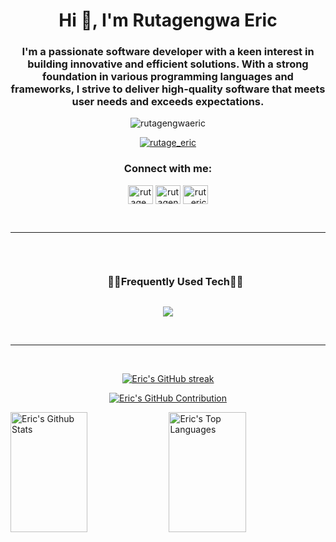 <h1 align="center">Hi 👋, I'm Rutagengwa Eric</h1>
<h3 align="center">I'm a passionate software developer with a keen interest in building innovative and efficient solutions. With a strong foundation in various programming languages and frameworks, I strive to deliver high-quality software that meets user needs and exceeds expectations.</h3>

<p align="center"> <img src="https://komarev.com/ghpvc/?username=rutagengwaeric&label=Profile%20views&color=0e75b6&style=flat" alt="rutagengwaeric" /> </p>

<p align="center"> <a href="https://twitter.com/rutage_eric" target="blank"><img src="https://img.shields.io/twitter/follow/rutage_eric?logo=twitter&style=for-the-badge" alt="rutage_eric" /></a> </p>



<h3 align="center">Connect with me:</h3>
<p align="center">
<a href="https://twitter.com/rutage_eric" target="blank"><img align="center" src="https://raw.githubusercontent.com/rahuldkjain/github-profile-readme-generator/master/src/images/icons/Social/twitter.svg" alt="rutage_eric" height="30" width="40" /></a>
<a href="https://linkedin.com/in/rutagengwa-eric-2417192a3" target="blank"><img align="center" src="https://raw.githubusercontent.com/rahuldkjain/github-profile-readme-generator/master/src/images/icons/Social/linked-in-alt.svg" alt="rutagengwa-eric-2417192a3" height="30" width="40" /></a>
<a href="https://instagram.com/rut._eric" target="blank"><img align="center" src="https://raw.githubusercontent.com/rahuldkjain/github-profile-readme-generator/master/src/images/icons/Social/instagram.svg" alt="rut._eric" height="30" width="40" /></a>
</p>

<br/>
<hr/>
<br/>


<!--h1 without bottom border-->
<div id="user-content-toc">
  <ul align="center">
    <summary><h3 style="display: inline-block">🧑‍💻Frequently Used Tech🧑‍💻</h3></summary>
  </ul>
</div>
<!--tech stack icons-->
<p align="center">
<a href="https://skillicons.dev">
<img src="https://skillicons.dev/icons?i=laravel,php,html,css,javascript,tailwind,react,vuejs,nodejs,figma,mysql,postman,sass,vscode&perline=7" />
</a>
</p>
<br/>
<hr/>
<br/>

<p align="center">
  <a href="https://github.com/rutagengwaeric">
    <img src="https://github-readme-streak-stats.herokuapp.com/?user=rutagengwaeric&theme=radical&border=7F3FBF&background=0D1117" alt="Eric's GitHub streak"/>
  </a>
</p>

<p align="center">
  <a href="https://github.com/rutagengwaeric">
    <img src="https://github-profile-summary-cards.vercel.app/api/cards/profile-details?username=rutagengwaeric&theme=radical" alt="Eric's GitHub Contribution"/>
  </a>
</p>

<a> 
    <a href="https://github.com/rutagengwaeric"><img alt="Eric's Github Stats" src="https://denvercoder1-github-readme-stats.vercel.app/api?username=rutagengwaeric&show_icons=true&count_private=true&theme=react&border_color=7F3FBF&bg_color=0D1117&title_color=F85D7F&icon_color=F8D866" height="192px" width="49.5%"/></a>
  <a href="https://github.com/rutagengwaeric"><img alt="Eric's Top Languages" src="https://denvercoder1-github-readme-stats.vercel.app/api/top-langs/?username=rutagengwaeric&langs_count=8&layout=compact&theme=react&border_color=7F3FBF&bg_color=0D1117&title_color=F85D7F&icon_color=F8D866" height="192px" width="49.5%"/></a>
  <br/>
</a>
